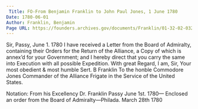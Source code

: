 ```yaml
---
 Title: FO-From Benjamin Franklin to John Paul Jones, 1 June 1780
Date: 1780-06-01
Author: Franklin, Benjamin
Page URL: https://founders.archives.gov/documents/Franklin/01-32-02-0328
---
```


Sir,
Passy, June 1. 1780
I have received a Letter from the Board of Admiralty, containing their Orders for the Return of the Alliance, a Copy of which is annex’d for your Government; and I hereby direct that you carry the same into Execution with all possible Expedition.
With great Regard, I am, Sir, Your most obedient & most humble Sert.
B Franklin
To the honble Commodore Jones Commander of the Alliance Frigate in the Service of the United States.
 
Notation: From his Excellency Dr. Franklin Passy June 1st. 1780— Enclosed an order from the Board of Admiralty—Philada. March 28th 1780

